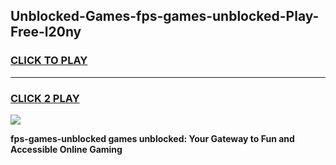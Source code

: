 
## Unblocked-Games-fps-games-unblocked-Play-Free-l20ny
<h3>
<a href="https://premium76.site?title=fps-games-unblocked&ref=23A">CLICK TO PLAY</a></h3>
<hr>

<h3>
<a href="https://premium76.site?title=fps-games-unblocked&ref=23A">CLICK 2 PLAY</a>
  
</h3>

<a href="https://premium76.site?title=fps-games-unblocked&ref=23A"><img src="https://clearcache.store/games.png"></a>


**fps-games-unblocked games unblocked: Your Gateway to Fun and Accessible Online Gaming**
